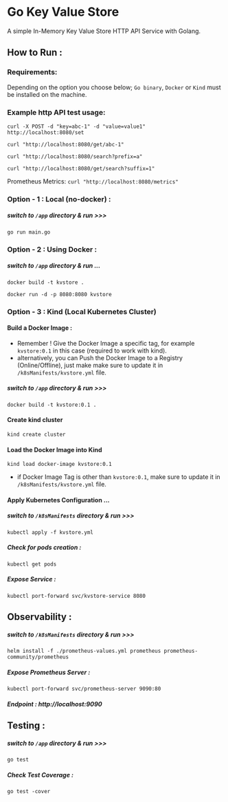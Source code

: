 # Go Key Value Store
 A simple In-Memory Key Value Store HTTP API Service with Golang.

## How to Run :

### Requirements: 
Depending on the option you choose below; `Go binary`, `Docker` or `Kind` must be installed on the machine.

### Example http API test usage:

`curl -X POST -d "key=abc-1" -d "value=value1" http://localhost:8080/set`

`curl "http://localhost:8080/get/abc-1"`

`curl "http://localhost:8080/search?prefix=a"`

`curl "http://localhost:8080/get/search?suffix=1"`

Prometheus Metrics: `curl "http://localhost:8080/metrics"`

### Option - 1 : Local (no-docker) : 

##### switch to `/app` directory & run >>>
```
go run main.go
```
### Option - 2 : Using Docker :

##### switch to `/app` directory & run ...
```
docker build -t kvstore .
```
```
docker run -d -p 8080:8080 kvstore
```

### Option - 3 : Kind (Local Kubernetes Cluster)

#### Build a Docker Image : 
- Remember ! Give the Docker Image a specific tag, for example `kvstore:0.1` in this case (required to work with kind).
- alternatively, you can Push the Docker Image to a Registry (Online/Offline), just make make sure to update it in `/k8sManifests/kvstore.yml` file.
##### switch to `/app` directory & run >>>
```
docker build -t kvstore:0.1 .
```
#### Create kind cluster
```
kind create cluster
```
#### Load the Docker Image into Kind
```
kind load docker-image kvstore:0.1
```
- if Docker Image Tag is other than `kvstore:0.1`, make sure to update it in `/k8sManifests/kvstore.yml` file.
  
#### Apply Kubernetes Configuration ...


##### switch to `/k8sManifests` directory & run >>>
```
kubectl apply -f kvstore.yml
```
##### Check for pods creation : 
```
kubectl get pods
```

##### Expose Service :
```
kubectl port-forward svc/kvstore-service 8080
```

## Observability :

##### switch to `/k8sManifests` directory & run >>>
```
helm install -f ./prometheus-values.yml prometheus prometheus-community/prometheus
```
##### Expose Prometheus Server : 
```
kubectl port-forward svc/prometheus-server 9090:80
```

##### Endpoint : http://localhost:9090

## Testing :

##### switch to `/app` directory & run >>>
```
go test
```
##### Check Test Coverage : 
```
go test -cover
```
